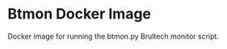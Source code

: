 Btmon Docker Image
==================

Docker image for running the btmon.py Brultech monitor script.
